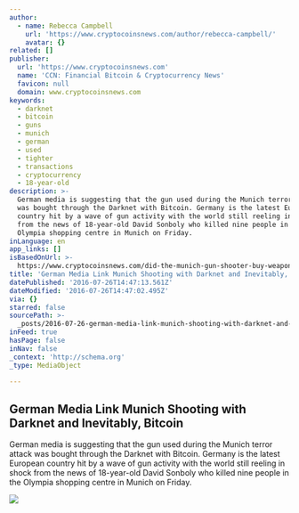```yaml
---
author:
  - name: Rebecca Campbell
    url: 'https://www.cryptocoinsnews.com/author/rebecca-campbell/'
    avatar: {}
related: []
publisher:
  url: 'https://www.cryptocoinsnews.com'
  name: 'CCN: Financial Bitcoin & Cryptocurrency News'
  favicon: null
  domain: www.cryptocoinsnews.com
keywords:
  - darknet
  - bitcoin
  - guns
  - munich
  - german
  - used
  - tighter
  - transactions
  - cryptocurrency
  - 18-year-old
description: >-
  German media is suggesting that the gun used during the Munich terror attack
  was bought through the Darknet with Bitcoin. Germany is the latest European
  country hit by a wave of gun activity with the world still reeling in shock
  from the news of 18-year-old David Sonboly who killed nine people in the
  Olympia shopping centre in Munich on Friday.
inLanguage: en
app_links: []
isBasedOnUrl: >-
  https://www.cryptocoinsnews.com/did-the-munich-gun-shooter-buy-weapon-with-bitcoin-off-darknet/
title: 'German Media Link Munich Shooting with Darknet and Inevitably, Bitcoin'
datePublished: '2016-07-26T14:47:13.561Z'
dateModified: '2016-07-26T14:47:02.495Z'
via: {}
starred: false
sourcePath: >-
  _posts/2016-07-26-german-media-link-munich-shooting-with-darknet-and-inevitabl.md
inFeed: true
hasPage: false
inNav: false
_context: 'http://schema.org'
_type: MediaObject

---
```

<article style=""><h1>German Media Link Munich Shooting with Darknet and Inevitably, Bitcoin</h1><p>German media is suggesting that the gun used during the Munich terror attack was bought through the Darknet with Bitcoin. Germany is the latest European country hit by a wave of gun activity with the world still reeling in shock from the news of 18-year-old David Sonboly who killed nine people in the Olympia shopping centre in Munich on Friday.</p><img src="https://www.cryptocoinsnews.com/wp-content/uploads/2016/03/Darknet.jpg" /></article>